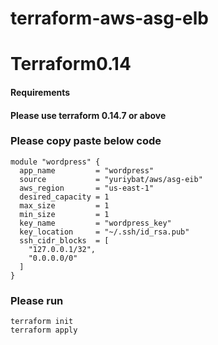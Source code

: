 # terraform-aws-asg-elb
# Terraform0.14

#### Requirements
#### Please use terraform 0.14.7 or above

### Please copy paste below code 
```
module "wordpress" {
  app_name         = "wordpress"
  source           = "yuriybat/aws/asg-eib"
  aws_region       = "us-east-1"
  desired_capacity = 1
  max_size         = 1
  min_size         = 1
  key_name         = "wordpress_key"
  key_location     = "~/.ssh/id_rsa.pub"
  ssh_cidr_blocks  = [
    "127.0.0.1/32",
    "0.0.0.0/0"
  ]
}
```

### Please run 
```
terraform init
terraform apply
```
